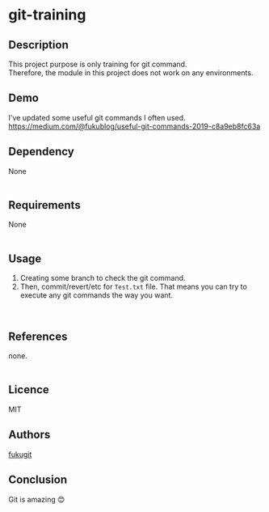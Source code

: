 # git-training

## Description
This project purpose is only training for git command.  
Therefore, the module in this project does not work on any environments.  

## Demo
I've updated some useful git commands I often used.  
https://medium.com/@fukublog/useful-git-commands-2019-c8a9eb8fc63a
<br/>

## Dependency
None  
<br/>

## Requirements
None  
<br/>

## Usage
1. Creating some branch to check the git command.  
2. Then, commit/revert/etc for ```Test.txt``` file. That means you can try to execute any git commands the way you want.  
<br/>

## References
none.  
<br/>

## Licence
MIT
<br/>

## Authors
[fukugit](https://github.com/fukugit)
<br/>

## Conclusion
Git is amazing :blush:


